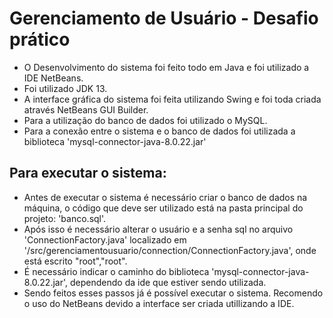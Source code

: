 # Gerenciamento de Usuário - Desafio prático

- O Desenvolvimento do sistema foi feito todo em Java e foi utilizado a IDE NetBeans.
- Foi utilizado JDK 13.
- A interface gráfica do sistema foi feita utilizando Swing e foi toda criada através NetBeans GUI Builder. 
- Para a utilização do banco de dados foi utilizado o MySQL.
- Para a conexão entre o sistema e o banco de dados foi utilizada a biblioteca 'mysql-connector-java-8.0.22.jar' 

## Para executar o sistema:
- Antes de executar o sistema é necessário criar o banco de dados na máquina, o código que deve ser utilizado está na pasta principal do projeto: 'banco.sql'.
- Após isso é necessário alterar o usuário e a senha sql no arquivo 'ConnectionFactory.java' localizado em '/src/gerenciamentousuario/connection/ConnectionFactory.java', onde está escrito "root","root".
- É necessário indicar o caminho do biblioteca 'mysql-connector-java-8.0.22.jar', dependendo da ide que estiver sendo utilizada.
- Sendo feitos esses passos já é possível executar o sistema. Recomendo o uso do NetBeans devido a interface ser criada utillizando a IDE.
